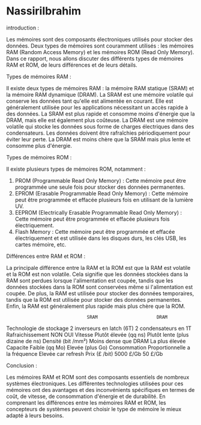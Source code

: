 # NassiriIbrahim
introduction :

Les mémoires sont des composants électroniques utilisés pour stocker des données. Deux types de mémoires sont couramment utilisés : les mémoires RAM (Random Access Memory) et les mémoires ROM (Read Only Memory). Dans ce rapport, nous allons discuter des différents types de mémoires RAM et ROM, de leurs différences et de leurs détails.

Types de mémoires RAM :

Il existe deux types de mémoires RAM : la mémoire RAM statique (SRAM) et la mémoire RAM dynamique (DRAM).
La SRAM est une mémoire volatile qui conserve les données tant qu'elle est alimentée en courant. Elle est généralement utilisée pour les applications nécessitant un accès rapide à des données. La SRAM est plus rapide et consomme moins d'énergie que la DRAM, mais elle est également plus coûteuse.
La DRAM est une mémoire volatile qui stocke les données sous forme de charges électriques dans des condensateurs. Les données doivent être rafraîchies périodiquement pour éviter leur perte. La DRAM est moins chère que la SRAM mais plus lente et consomme plus d'énergie.

Types de mémoires ROM :

Il existe plusieurs types de mémoires ROM, notamment :
1.	PROM (Programmable Read Only Memory) : Cette mémoire peut être programmée une seule fois pour stocker des données permanentes.
2.	EPROM (Erasable Programmable Read Only Memory) : Cette mémoire peut être programmée et effacée plusieurs fois en utilisant de la lumière UV.
3.	EEPROM (Electrically Erasable Programmable Read Only Memory) : Cette mémoire peut être programmée et effacée plusieurs fois électriquement.
4.	Flash Memory : Cette mémoire peut être programmée et effacée électriquement et est utilisée dans les disques durs, les clés USB, les cartes mémoire, etc.

Différences entre RAM et ROM :

La principale différence entre la RAM et la ROM est que la RAM est volatile et la ROM est non volatile. Cela signifie que les données stockées dans la RAM sont perdues lorsque l'alimentation est coupée, tandis que les données stockées dans la ROM sont conservées même si l'alimentation est coupée.
De plus, la RAM est utilisée pour stocker des données temporaires, tandis que la ROM est utilisée pour stocker des données permanentes. Enfin, la RAM est généralement plus rapide mais plus chère que la ROM.

	                              SRAM	                    DRAM
Technologie de stockage	2 inverseurs en latch (6T)	2 condensateurs en 1T
Rafraichissement	              NON	                       OUI
Vitesse	            Plutôt élevée (qq ns) 	Plutôt lente (plus dizaine de ns)
Densité (bit /mm²)	  Moins dense que DRAM        	La plus élevée
Capacite	             Faible (qq Mo)            	Elevée (plus Go)
Consommation	  Proportionnelle a la fréquence   	Elevée car refresh
Prix (£ /bit)	              5000 £/Gb	                 50 £/Gb


Conclusion :

Les mémoires RAM et ROM sont des composants essentiels de nombreux systèmes électroniques. Les différentes technologies utilisées pour ces mémoires ont des avantages et des inconvénients spécifiques en termes de coût, de vitesse, de consommation d'énergie et de durabilité. En comprenant les différences entre les mémoires RAM et ROM, les concepteurs de systèmes peuvent choisir le type de mémoire le mieux adapté à leurs besoins.

